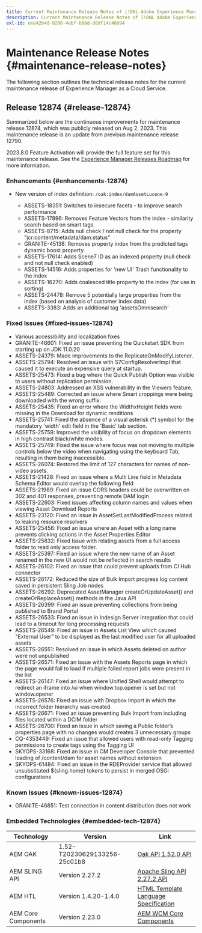 ```yaml
---
title: Current Maintenance Release Notes of [!DNL Adobe Experience Manager] as a Cloud Service.
description: Current Maintenance Release Notes of [!DNL Adobe Experience Manager] as a Cloud Service.
exl-id: eee42b4d-9206-4ebf-b88d-d8df14c46094
---
```

# Maintenance Release Notes {#maintenance-release-notes}

The following section outlines the technical release notes for the current maintenance release of Experience Manager as a Cloud Service.

## Release 12874 {#release-12874}
 
Summarized below are the continuous improvements for maintenance release 12874, which was publicly released on Aug 2, 2023. This maintenance release is an update from previous maintenance release 12790.

2023.8.0 Feature Activation will provide the full feature set for this maintenance release. See the [Experience Manager Releases Roadmap](https://experienceleague.adobe.com/docs/experience-manager-release-information/aem-release-updates/update-releases-roadmap.html) for more information.

### Enhancements {#enhancements-12874}

- New version of index definition: `/oak:index/damAssetLucene-9`

  - ASSETS-18351: Switches to insecure facets - to improve search performance
  - ASSETS-17896: Removes Feature Vectors from the index - similarity search based on smart tags
  - ASSETS-8715: Adds null check / not null check for the property "jcr:content/metadata/dam:status"
  - GRANITE-45138: Removes property index from the predicted tags dynamic boost property
  - ASSETS-17614: Adds Scene7 ID as an indexed property (null check and not null check enabled)
  - ASSETS-14516: Adds properties for 'new UI' Trash functionality to the index
  - ASSETS-16270: Adds coalesced title property to the index (for use in sorting)
  - ASSETS-24478: Remove 5 potentially large properties from the index (based on analysis of customer index data)
  - ASSETS-3383: Adds an additional tag 'assetsOmnisearch'

### Fixed Issues {#fixed-issues-12874}

- Various accessibility and localization fixes
- GRANITE-46601: Fixed an issue preventing the Quickstart SDK from starting up on JDK 11.0.20
- ASSETS-24379: Made improvements to the ReplicateOnModifyListener.
- ASSETS-25794: Resolved an issue with S7ConfigResolverImpl that caused it to execute an expensive query at startup.
- ASSETS-25473: Fixed a bug where the Quick Publish Option was visible to users without replication permission.
- ASSETS-24803: Addressed an XSS vulnerability in the Viewers feature.
- ASSETS-25489: Corrected an issue where Smart croppings were being downloaded with the wrong suffix.
- ASSETS-25435: Fixed an error where the WidthxHeight fields were missing in the Download for dynamic renditions
- ASSETS-25741: Fixed the absence of a visual asterisk (*) symbol for the mandatory 'width' edit field in the 'Basic' tab section.
- ASSETS-25759: Improved the visibility of focus on dropdown elements in high contrast black/white modes.
- ASSETS-25749: Fixed the issue where focus was not moving to multiple controls below the video when navigating using the keyboard Tab, resulting in them being inaccessible.
- ASSETS-26074: Restored the limit of 127 characters for names of non-video assets.
- ASSETS-21428: Fixed an issue where a Multi Line field in Metadata Schema Editor would overlap the following field
- ASSETS-21989: Fixed an issue CORS headers could be overwritten on 302 and 401 responses, preventing remote DAM login
- ASSETS-22603: Fixed issues affecting column names and values when viewing Asset Download Reports
- ASSETS-23120: Fixed an issue in AssetSetLastModifiedProcess related to leaking resource resolvers
- ASSETS-25456: Fixed an issue where an Asset with a long name prevents clicking actions in the Asset Properties Editor
- ASSETS-25832: Fixed Issue with relating assets from a full access folder to read only access folder.
- ASSETS-25397: Fixed an issue where the new name of an Asset renamed in the new UI would not be reflected in search results
- ASSETS-26102: Fixed an issue that could prevent uploads from CI Hub connector
- ASSETS-26172: Reduced the size of Bulk Import progress log content saved in persistent Sling Job nodes
- ASSETS-26292: Deprecated AssetManager createOrUpdateAsset() and createOrReplaceAsset() methods in the Java API
- ASSETS-26399: Fixed an issue preventing collections from being published to Brand Portal
- ASSETS-26533: Fixed an issue in Indesign Server Integration that could lead to a timeout for long processing requests
- ASSETS-26549: Fixed an issue in Assets List View which caused "External User" to be displayed as the last modified user for all uploaded assets
- ASSETS-26551: Resolved an issue in which Assets deleted on author were not unpublished
- ASSETS-26571: Fixed an issue with the Assets Reports page in which the page would fail to load if multiple failed report jobs were present in the list
- ASSETS-26147: Fixed an issue where Unified Shell would attempt to redirect an iframe into /ui when window.top.opener is set but not window.opener
- ASSETS-26576: Fixed an issue with Dropbox Import in which the incorrect folder hierarchy was created
- ASSETS-26671: Fixed an issue preventing Bulk Import from including files located within a DCIM folder
- ASSETS-26700: Fixed an issue in which saving a Public folder’s properties page with no changes would creates 3 unnecessary groups
- CQ-4353449: Fixed an issue that allowed users with read-only Tagging permissions to create tags using the Tagging UI
- SKYOPS-33168: Fixed an issue in CM Developer Console that prevented loading of /content/dam for asset names without extension
- SKYOPS-61484: Fixed an issue in the RDEProvider service that allowed unsubstituted ${sling.home} tokens to persist in merged OSGi configurations

### Known Issues {#known-issues-12874}

- GRANITE-46851: Test connection in content distribution does not work

### Embedded Technologies {#embedded-tech-12874}

|Technology|Version|Link|
|---|---|---|
|AEM OAK |1.52-T20230629133256-25c01b8|[Oak API 1.52.0 API](https://www.javadoc.io/doc/org.apache.jackrabbit/oak-api/1.52.0/index.html)| 
|AEM SLING API |Version 2.27.2 |[Apache Sling API 2.27.2 API](https://www.javadoc.io/doc/org.apache.sling/org.apache.sling.api/latest/index.html)|
|AEM HTL|Version 1.4.20-1.4.0 |[HTML Template Language Specification](https://github.com/adobe/htl-spec)|
|AEM Core Components|Version 2.23.0|[AEM WCM Core Components](https://github.com/adobe/aem-core-wcm-components)|
